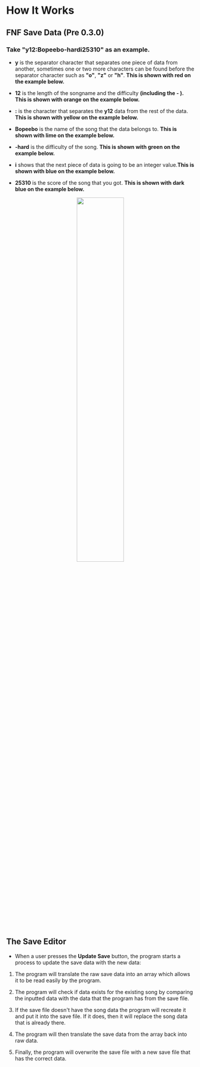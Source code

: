 # How It Works

## FNF Save Data (Pre 0.3.0)
  
  ### Take "y12:Bopeebo-hardi25310" as an example.

  - **y** is the separator character that separates one piece of data from another, sometimes one or two more characters can be found before the separator character such as **"o"**, **"z"** or **"h"**. **This is shown with red on the example below.**

  - **12** is the length of the songname and the difficulty **(including the - ).** **This is shown with orange on the example below.**

  - **:** is the character that separates the **y12** data from the rest of the data. **This is shown with yellow on the example below.**

  - **Bopeebo** is the name of the song that the data belongs to. **This is shown with lime on the example below.**

  - **-hard** is the difficulty of the song. **This is shown with green on the example below.**

  - **i** shows that the next piece of data is going to be an integer value.**This is shown with blue on the example below.**

  - **25310** is the score of the song that you got. **This is shown with dark blue on the example below.**

  <p align="center">
  <img width="50%" height="50%"  
  src="https://github.com/JugieNoob/FunkinSaveEditor/blob/main/markdownstuff/image/dataexample.png">
  </p>

## The Save Editor

  - When a user presses the **Update Save** button, the program starts a process to update the save data with the new data:

  1. The program will translate the raw save data into an array which allows it to be read easily by the program.

  2. The program will check if data exists for the existing song by comparing the inputted data with the data that the program has from the save file.

  3. If the save file doesn't have the song data the program will recreate it and put it into the save file. If it does, then it will replace the song data that is already there.

  4. The program will then translate the save data from the array back into raw data.

  5. Finally, the program will overwrite the save file with a new save file that has the correct data.